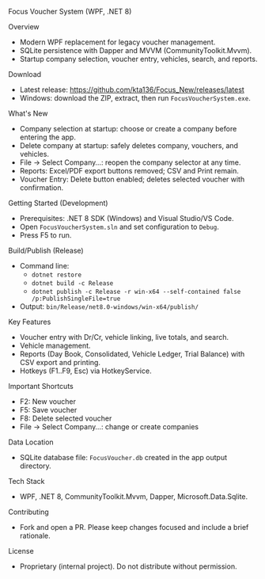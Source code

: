 Focus Voucher System (WPF, .NET 8)

Overview
- Modern WPF replacement for legacy voucher management.
- SQLite persistence with Dapper and MVVM (CommunityToolkit.Mvvm).
- Startup company selection, voucher entry, vehicles, search, and reports.

Download
- Latest release: https://github.com/kta136/Focus_New/releases/latest
- Windows: download the ZIP, extract, then run `FocusVoucherSystem.exe`.

What's New
- Company selection at startup: choose or create a company before entering the app.
- Delete company at startup: safely deletes company, vouchers, and vehicles.
- File → Select Company…: reopen the company selector at any time.
- Reports: Excel/PDF export buttons removed; CSV and Print remain.
- Voucher Entry: Delete button enabled; deletes selected voucher with confirmation.

Getting Started (Development)
- Prerequisites: .NET 8 SDK (Windows) and Visual Studio/VS Code.
- Open `FocusVoucherSystem.sln` and set configuration to `Debug`.
- Press F5 to run.

Build/Publish (Release)
- Command line:
  - `dotnet restore`
  - `dotnet build -c Release`
  - `dotnet publish -c Release -r win-x64 --self-contained false /p:PublishSingleFile=true`
- Output: `bin/Release/net8.0-windows/win-x64/publish/`

Key Features
- Voucher entry with Dr/Cr, vehicle linking, live totals, and search.
- Vehicle management.
- Reports (Day Book, Consolidated, Vehicle Ledger, Trial Balance) with CSV export and printing.
- Hotkeys (F1..F9, Esc) via HotkeyService.

Important Shortcuts
- F2: New voucher
- F5: Save voucher
- F8: Delete selected voucher
- File → Select Company…: change or create companies

Data Location
- SQLite database file: `FocusVoucher.db` created in the app output directory.

Tech Stack
- WPF, .NET 8, CommunityToolkit.Mvvm, Dapper, Microsoft.Data.Sqlite.

Contributing
- Fork and open a PR. Please keep changes focused and include a brief rationale.

License
- Proprietary (internal project). Do not distribute without permission.

